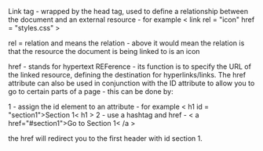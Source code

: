 Link tag - wrapped by the head tag, used to define a relationship between the document and an external resource - for example
< link rel = "icon" href = "styles.css" >

rel = relation and means the relation - above it would mean the relation is that the resource the document is being linked to is an icon

href - stands for hypertext REFerence - its function is to specify the URL of the linked resource, defining the destination for hyperlinks/links. 
The href attribute can also be used in conjunction with the ID attribute to allow you to go to certain parts of a page - this can be done by:

1 - assign the id element to an attribute - for example < h1 id = "section1">Section 1< h1 >
2 - use a hashtag and href - < a href="#section1">Go to Section 1< /a >

the href will redirect you to the first header with id section 1.